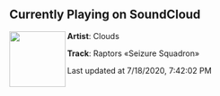 ## Currently Playing on SoundCloud

[<img align="left" width="100" src="https://i1.sndcdn.com/artworks-ADAPJBzph9uon1b8-RM94gw-t50x50.jpg">](https://soundcloud.com/thisisclouds/raptors-seizure-squadron?in=thisisclouds/sets/arkiv3-onslaught-ash)

**Artist**: Clouds 

**Track**: Raptors «Seizure Squadron»

Last updated at 7/18/2020, 7:42:02 PM
